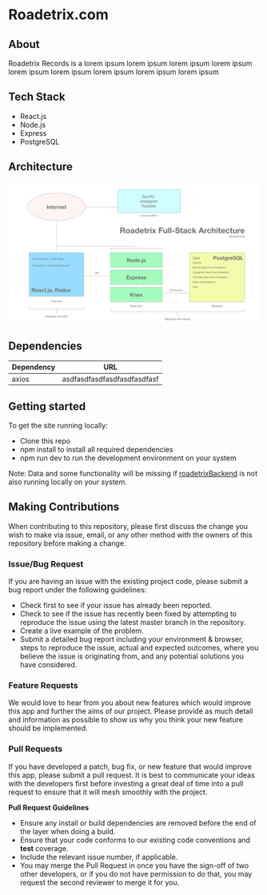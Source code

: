 # Roadetrix.com

## About
Roadetrix Records is a lorem ipsum lorem ipsum lorem ipsum lorem ipsum
lorem ipsum lorem ipsum lorem ipsum lorem ipsum lorem ipsum

## Tech Stack
- React.js
- Node.js
- Express
- PostgreSQL

## Architecture
![ ](read_me_images/architecture.png)

## Dependencies
| Dependency | URL                                 |
|------------|-------------------------------------|
|   axios    | asdfasdfasdfasdfasdfasdfasf         |

## Getting started
To get the site running locally:
- Clone this repo
- npm install to install all required dependencies
- npm run dev to run the development environment on your system

Note: Data and some functionality will be missing if [roadetrixBackend](https://github.com/Roadetrix-Records/Back-End) is not also running locally on your system.

## Making Contributions
When contributing to this repository, please first discuss the change you wish to make via issue, email, or any other method with the owners of this repository before making a change.

### Issue/Bug Request
If you are having an issue with the existing project code, please submit a bug report under the following guidelines:

- Check first to see if your issue has already been reported.
- Check to see if the issue has recently been fixed by attempting to reproduce the issue using the latest master branch in the repository.
- Create a live example of the problem.
- Submit a detailed bug report including your environment & browser, steps to reproduce the issue, actual and expected outcomes, where you believe the issue is originating from, and any potential solutions you have considered.

### Feature Requests
We would love to hear from you about new features which would improve this app and further the aims of our project. Please provide as much detail and information as possible to show us why you think your new feature should be implemented.

### Pull Requests
If you have developed a patch, bug fix, or new feature that would improve this app, please submit a pull request. It is best to communicate your ideas with the developers first before investing a great deal of time into a pull request to ensure that it will mesh smoothly with the project.

**Pull Request Guidelines**
- Ensure any install or build dependencies are removed before the end of the layer when doing a build.
- Ensure that your code conforms to our existing code conventions and **test** coverage.
- Include the relevant issue number, if applicable.
- You may merge the Pull Request in once you have the sign-off of two other developers, or if you do not have permission to do that, you may request the second reviewer to merge it for you.